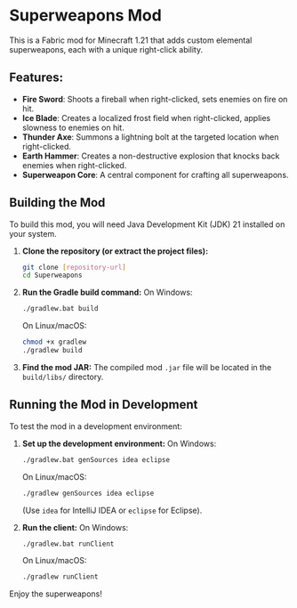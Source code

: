 # Superweapons Mod

This is a Fabric mod for Minecraft 1.21 that adds custom elemental superweapons, each with a unique right-click ability.

## Features:
-   **Fire Sword**: Shoots a fireball when right-clicked, sets enemies on fire on hit.
-   **Ice Blade**: Creates a localized frost field when right-clicked, applies slowness to enemies on hit.
-   **Thunder Axe**: Summons a lightning bolt at the targeted location when right-clicked.
-   **Earth Hammer**: Creates a non-destructive explosion that knocks back enemies when right-clicked.
-   **Superweapon Core**: A central component for crafting all superweapons.

## Building the Mod

To build this mod, you will need Java Development Kit (JDK) 21 installed on your system.

1.  **Clone the repository (or extract the project files):**
    ```bash
    git clone [repository-url]
    cd Superweapons
    ```

2.  **Run the Gradle build command:**
    On Windows:
    ```bash
    ./gradlew.bat build
    ```
    On Linux/macOS:
    ```bash
    chmod +x gradlew
    ./gradlew build
    ```

3.  **Find the mod JAR:**
    The compiled mod `.jar` file will be located in the `build/libs/` directory.

## Running the Mod in Development

To test the mod in a development environment:

1.  **Set up the development environment:**
    On Windows:
    ```bash
    ./gradlew.bat genSources idea eclipse
    ```
    On Linux/macOS:
    ```bash
    ./gradlew genSources idea eclipse
    ```
    (Use `idea` for IntelliJ IDEA or `eclipse` for Eclipse).

2.  **Run the client:**
    On Windows:
    ```bash
    ./gradlew.bat runClient
    ```
    On Linux/macOS:
    ```bash
    ./gradlew runClient
    ```

Enjoy the superweapons!
